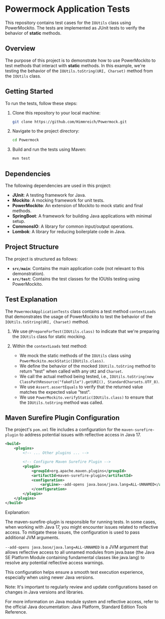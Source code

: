# Powermock Application Tests

This repository contains test cases for the `IOUtils` class using PowerMockito. The tests are implemented as JUnit tests to verify the behavior of __static__ methods.

## Overview

The purpose of this project is to demonstrate how to use PowerMockito to test methods that interact with __static__ methods. In this example, we're testing the behavior of the `IOUtils.toString(URI, Charset)` method from the `IOUtils` class.

## Getting Started

To run the tests, follow these steps:

1. Clone this repository to your local machine:

   ```bash
   git clone https://github.com/Himmreich/Powermock.git

2. Navigate to the project directory:

   ```bash
   cd Powermock

3. Build and run the tests using Maven:

   ```bash
   mvn test

## Dependencies

The following dependencies are used in this project:

- **JUnit**: A testing framework for Java.
- **Mockito**: A mocking framework for unit tests.
- **PowerMockito**: An extension of Mockito to mock static and final methods.
- **SpringBoot**: A framework for building Java applications with minimal setup.
- **CommonsIO**: A library for common input/output operations.
- **Lombok**: A library for reducing boilerplate code in Java.

## Project Structure

The project is structured as follows:

- **`src/main`**: Contains the main application code (not relevant to this demonstration).
- **`src/test`**: Contains the test classes for the IOUtils testing using PowerMockito.

## Test Explanation

The `PowermockApplicationTests` class contains a test method `contextLoads` that demonstrates the usage of PowerMockito to test the behavior of the `IOUtils.toString(URI, Charset)` method.

1. We use `@PrepareForTest(IOUtils.class)` to indicate that we're preparing the `IOUtils` class for static mocking.

2. Within the `contextLoads` test method:
   - We mock the static methods of the `IOUtils` class using `PowerMockito.mockStatic(IOUtils.class)`.
   - We define the behavior of the mocked `IOUtils.toString` method to return "test" when called with any `URI` and `Charset`.
   - We call the actual method being tested, i.e., `IOUtils.toString(new ClassPathResource("fakeFile").getURI(), StandardCharsets.UTF_8)`.
   - We use `Assert.assertEquals` to verify that the returned value matches the expected value "test".
   - We use `PowerMockito.verifyStatic(IOUtils.class)` to ensure that the `IOUtils.toString` method was called.

## Maven Surefire Plugin Configuration

The project's `pom.xml` file includes a configuration for the `maven-surefire-plugin` to address potential issues with reflective access in Java 17.

```xml
<build>
    <plugins>
        <!-- ... Other plugins ... -->

        <!-- Configure Maven Surefire Plugin -->
        <plugin>
            <groupId>org.apache.maven.plugins</groupId>
            <artifactId>maven-surefire-plugin</artifactId>
            <configuration>
                <argLine>--add-opens java.base/java.lang=ALL-UNNAMED</argLine>
            </configuration>
        </plugin>
    </plugins>
</build>

```

Explanation:

The maven-surefire-plugin is responsible for running tests. In some cases, when working with Java 17, you might encounter issues related to reflective access. To mitigate these issues, the <argLine> configuration is used to pass additional JVM arguments.

`--add-opens java.base/java.lang=ALL-UNNAMED` is a JVM argument that allows reflective access to all unnamed modules from java.base (the Java SE Platform Module containing fundamental classes like java.lang) to resolve any potential reflective access warnings.

This configuration helps ensure a smooth test execution experience, especially when using newer Java versions.

Note: It's important to regularly review and update configurations based on changes in Java versions and libraries.

For more information on Java module system and reflective access, refer to the official Java documentation: Java Platform, Standard Edition Tools Reference.
